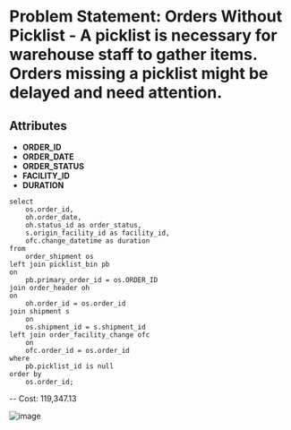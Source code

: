 # Problem Statement: Orders Without Picklist - A picklist is necessary for warehouse staff to gather items. Orders missing a picklist might be delayed and need attention.

## Attributes
- **ORDER_ID**
- **ORDER_DATE**
- **ORDER_STATUS**
- **FACILITY_ID**
- **DURATION**

```
select
	os.order_id,
	oh.order_date,
	oh.status_id as order_status,
	s.origin_facility_id as facility_id,
	ofc.change_datetime as duration
from
	order_shipment os
left join picklist_bin pb
on
	pb.primary_order_id = os.ORDER_ID
join order_header oh 
on
	oh.order_id = os.order_id
join shipment s 
    on
	os.shipment_id = s.shipment_id
left join order_facility_change ofc 
    on
	ofc.order_id = os.order_id
where
	pb.picklist_id is null
order by
	os.order_id;
```

-- Cost: 119,347.13

![image](https://github.com/user-attachments/assets/4f0e5fa6-24a6-47bc-8ba0-dc29529772c8)


